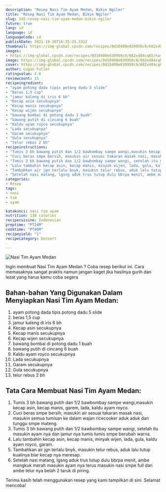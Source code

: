 ```yaml
---
description: "Resep Nasi Tim Ayam Medan, Bikin Ngiler"
title: "Resep Nasi Tim Ayam Medan, Bikin Ngiler"
slug: 545-resep-nasi-tim-ayam-medan-bikin-ngiler
future: true
lang: id
language: id
languageCode: id
publishDate: 2021-10-30T16:35:25.332Z 
thumbnail: https://img-global.cpcdn.com/recipes/0d10400e830950c9/682x484cq65/nasi-tim-ayam-medan-foto-resep-utama.png
images:
- https://img-global.cpcdn.com/recipes/0d10400e830950c9/682x484cq65/nasi-tim-ayam-medan-foto-resep-utama.png
image: https://img-global.cpcdn.com/recipes/0d10400e830950c9/682x484cq65/nasi-tim-ayam-medan-foto-resep-utama.png
cover: https://img-global.cpcdn.com/recipes/0d10400e830950c9/682x484cq65/nasi-tim-ayam-medan-foto-resep-utama.png
author: Logan Fuller
ratingvalue: 4.8
reviewcount: 15
recipeingredient:
- "ayam potong dada tipis potong dadu 5 slide"
- "beras 1,5 cup"
- "jamur kaleng di iris 6 bh"
- "Kecap asin secukupnya"
- "Kecap manis secukupnya"
- "Kecap wijen secukupnya"
- "bawang bombai di potong dadu 1 buah"
- "bawang putih di cincang 6 buah"
- "Kaldu ayam royco secukupnya"
- "Lada secukupnya"
- "Garam secukupnya"
- "Gula secukupnya"
- "telur rebus 2 bh"
recipeinstructions:
- "Tumis 3 bh bawang putih dan 1/2 bawbombay sampe wangi,masukin kecap asin, kecap manis, garem, lada, kaldu ayam royco."
- "Cuci beras smpe bersih, masukin air sesuai takaran masak nasi, masukin semua tumisan ke dalam wajan ricecooker aduk aduk dan tunggu smpe mateng."
- "Tumis 3 bh bawang putih dan 1/2 bawbombay sampe wangi, setelah itu masukin ayam nya dan jamur nya tumis tumis smpe berubah warna."
- "Lalu tambahin kecap asin, kecap manis, minyak wijen, lada, gula, kaldu ayam royco, garam."
- "Tambahkan air jgn terlalu bnyk, masukin telur rebus, aduk lalu tutup kualinya biar kecap nya meresap."
- "Setelah nasi matang, lgsng aduk trus tutup dulu bbrpa menit, ambe mangkuk merah masukin ayam nya terus masukin nasi smpe full dan ambe telur nya belah 2 taruk di piring."
categories:
- Resep
tags:
- nasi
- tim
- ayam

katakunci: nasi tim ayam 
nutrition: 138 calories
recipecuisine: Indonesian
preptime: "PT24M"
cooktime: "PT46M"
recipeyield: "1"
recipecategory: Dessert
. 
---
```



![Nasi Tim Ayam Medan](https://img-global.cpcdn.com/recipes/0d10400e830950c9/682x484cq65/nasi-tim-ayam-medan-foto-resep-utama.png)

Ingin membuat Nasi Tim Ayam Medan ? Coba resep berikut ini. Cara memasaknya sangat praktis namun jangan kaget jika hasilnya gurih dan lezat yang harus kamu coba segera

<!--inarticleads1-->

## Bahan-bahan Yang Digunakan Dalam Menyiapkan Nasi Tim Ayam Medan:

1. ayam potong dada tipis potong dadu 5 slide
1. beras 1,5 cup
1. jamur kaleng di iris 6 bh
1. Kecap asin secukupnya
1. Kecap manis secukupnya
1. Kecap wijen secukupnya
1. bawang bombai di potong dadu 1 buah
1. bawang putih di cincang 6 buah
1. Kaldu ayam royco secukupnya
1. Lada secukupnya
1. Garam secukupnya
1. Gula secukupnya
1. telur rebus 2 bh



<!--inarticleads2-->

## Tata Cara Membuat Nasi Tim Ayam Medan:

1. Tumis 3 bh bawang putih dan 1/2 bawbombay sampe wangi,masukin kecap asin, kecap manis, garem, lada, kaldu ayam royco.
1. Cuci beras smpe bersih, masukin air sesuai takaran masak nasi, masukin semua tumisan ke dalam wajan ricecooker aduk aduk dan tunggu smpe mateng.
1. Tumis 3 bh bawang putih dan 1/2 bawbombay sampe wangi, setelah itu masukin ayam nya dan jamur nya tumis tumis smpe berubah warna.
1. Lalu tambahin kecap asin, kecap manis, minyak wijen, lada, gula, kaldu ayam royco, garam.
1. Tambahkan air jgn terlalu bnyk, masukin telur rebus, aduk lalu tutup kualinya biar kecap nya meresap.
1. Setelah nasi matang, lgsng aduk trus tutup dulu bbrpa menit, ambe mangkuk merah masukin ayam nya terus masukin nasi smpe full dan ambe telur nya belah 2 taruk di piring.




Terima kasih telah menggunakan resep yang kami tampilkan di sini. Selamat mencoba!
